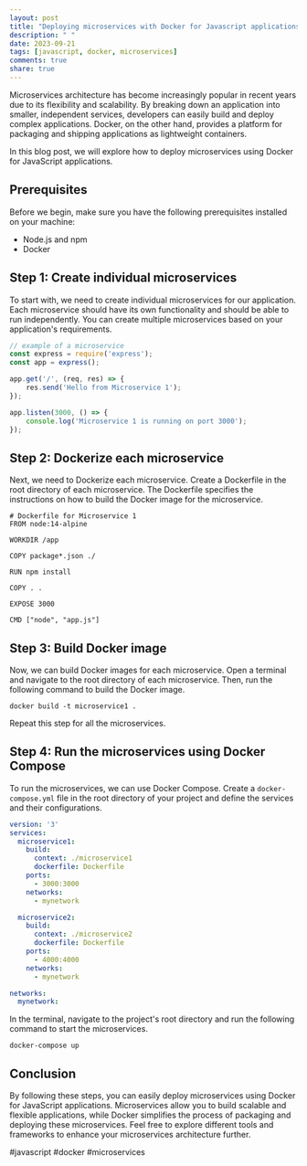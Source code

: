 ```yaml
---
layout: post
title: "Deploying microservices with Docker for Javascript applications"
description: " "
date: 2023-09-21
tags: [javascript, docker, microservices]
comments: true
share: true
---
```


Microservices architecture has become increasingly popular in recent years due to its flexibility and scalability. By breaking down an application into smaller, independent services, developers can easily build and deploy complex applications. Docker, on the other hand, provides a platform for packaging and shipping applications as lightweight containers.

In this blog post, we will explore how to deploy microservices using Docker for JavaScript applications.

## Prerequisites
Before we begin, make sure you have the following prerequisites installed on your machine:

- Node.js and npm
- Docker

## Step 1: Create individual microservices
To start with, we need to create individual microservices for our application. Each microservice should have its own functionality and should be able to run independently. You can create multiple microservices based on your application's requirements.

```javascript
// example of a microservice
const express = require('express');
const app = express();

app.get('/', (req, res) => {
    res.send('Hello from Microservice 1');
});

app.listen(3000, () => {
    console.log('Microservice 1 is running on port 3000');
});
```

## Step 2: Dockerize each microservice
Next, we need to Dockerize each microservice. Create a Dockerfile in the root directory of each microservice. The Dockerfile specifies the instructions on how to build the Docker image for the microservice.

```
# Dockerfile for Microservice 1
FROM node:14-alpine

WORKDIR /app

COPY package*.json ./

RUN npm install

COPY . .

EXPOSE 3000

CMD ["node", "app.js"]
```

## Step 3: Build Docker image
Now, we can build Docker images for each microservice. Open a terminal and navigate to the root directory of each microservice. Then, run the following command to build the Docker image.

```shell
docker build -t microservice1 .
```

Repeat this step for all the microservices.

## Step 4: Run the microservices using Docker Compose
To run the microservices, we can use Docker Compose. Create a `docker-compose.yml` file in the root directory of your project and define the services and their configurations.

```yaml
version: '3'
services:
  microservice1:
    build:
      context: ./microservice1
      dockerfile: Dockerfile
    ports:
      - 3000:3000
    networks:
      - mynetwork

  microservice2:
    build:
      context: ./microservice2
      dockerfile: Dockerfile
    ports:
      - 4000:4000
    networks:
      - mynetwork

networks:
  mynetwork:
```

In the terminal, navigate to the project's root directory and run the following command to start the microservices.

```shell
docker-compose up
```

## Conclusion
By following these steps, you can easily deploy microservices using Docker for JavaScript applications. Microservices allow you to build scalable and flexible applications, while Docker simplifies the process of packaging and deploying these microservices. Feel free to explore different tools and frameworks to enhance your microservices architecture further.

#javascript #docker #microservices